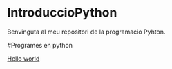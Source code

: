 # IntroduccioPython

Benvinguta al meu repositori de la programacio Pyhton.


#Programes en python

[Hello world](Helloworld.py)
